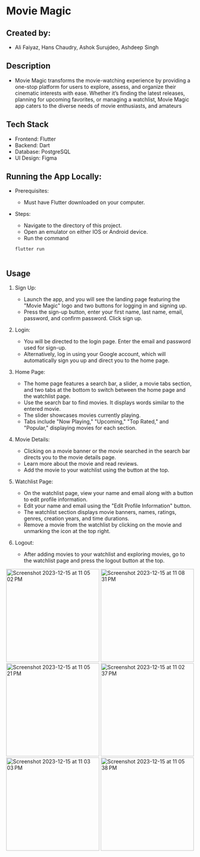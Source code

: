 # Movie Magic 

## Created by: 
- Ali Faiyaz, Hans Chaudry, Ashok Surujdeo, Ashdeep Singh

## Description
- Movie Magic transforms the movie-watching experience by providing a one-stop platform for users to explore, assess, and organize their cinematic interests with ease. Whether it’s finding the latest releases, planning for upcoming favorites, or managing a watchlist, Movie Magic app caters to the diverse needs of movie enthusiasts, and amateurs

## Tech Stack
 - Frontend: Flutter
 - Backend: Dart
 - Database: PostgreSQL
 - UI Design: Figma
  
## Running the App Locally:
- Prerequisites:
  - Must have Flutter downloaded on your computer.
 
- Steps:
  - Navigate to the directory of this project.
  - Open an emulator on either IOS or Android device.
  - Run the command
     
  ```bash
  flutter run
    
  ```

## Usage
1. Sign Up:
   - Launch the app, and you will see the landing page featuring the "Movie Magic" logo and two buttons for logging in and signing up.
    - Press the sign-up button, enter your first name, last name, email, password, and confirm password. Click sign up.
  
2. Login:
   - You will be directed to the login page. Enter the email and password used for sign-up.
   - Alternatively, log in using your Google account, which will automatically sign you up and direct you to the home page.
  
3. Home Page:
   - The home page features a search bar, a slider, a movie tabs section, and two tabs at the bottom to switch between the home page and the watchlist page.
   - Use the search bar to find movies. It displays words similar to the entered movie.
   - The slider showcases movies currently playing.
   - Tabs include "Now Playing," "Upcoming," "Top Rated," and "Popular," displaying movies for each section.

4. Movie Details:
   - Clicking on a movie banner or the movie searched in the search bar directs you to the movie details page.
   - Learn more about the movie and read reviews.
   - Add the movie to your watchlist using the button at the top.
  
5. Watchlist Page:
   - On the watchlist page, view your name and email along with a button to edit profile information.
   - Edit your name and email using the "Edit Profile Information" button.
   - The watchlist section displays movie banners, names, ratings, genres, creation years, and time durations.
   - Remove a movie from the watchlist by clicking on the movie and unmarking the icon at the top right.

6. Logout:
   - After adding movies to your watchlist and exploring movies, go to the watchlist page and press the logout button at the top.

<img width="250" alt="Screenshot 2023-12-15 at 11 05 02 PM" src="https://github.com/alifaiyaz1120/Movie-Magic/assets/119764873/1cf7ed89-2681-4c5c-8dba-5f8aa193416f">
<img width="250" alt="Screenshot 2023-12-15 at 11 08 31 PM" src="https://github.com/alifaiyaz1120/Movie-Magic/assets/119764873/8688c3e4-fedd-4304-b283-8ae22200a603">
<img width="250" alt="Screenshot 2023-12-15 at 11 05 21 PM" src="https://github.com/alifaiyaz1120/Movie-Magic/assets/119764873/90f86499-af6a-418c-9e3f-879b63f8e19f">
<img width="250" alt="Screenshot 2023-12-15 at 11 02 37 PM" src="https://github.com/alifaiyaz1120/Movie-Magic/assets/119764873/3e84fdb8-6646-414a-973d-f6d38e3e4fc0">
<img width="250" alt="Screenshot 2023-12-15 at 11 03 03 PM" src="https://github.com/alifaiyaz1120/Movie-Magic/assets/119764873/d937e7ea-91e2-4552-bc7e-19ba4e66145c">
<img width="250" alt="Screenshot 2023-12-15 at 11 05 38 PM" src="https://github.com/alifaiyaz1120/Movie-Magic/assets/119764873/28382a4d-acd1-414e-a776-afeba1cbe577">

